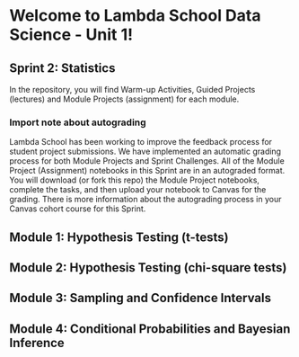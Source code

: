 # Welcome to Lambda School Data Science - Unit 1!

## Sprint 2: Statistics

In the repository, you will find Warm-up Activities, Guided Projects (lectures) and Module Projects (assignment) for each module.

### Import note about autograding

Lambda School has been working to improve the feedback process for student project submissions. We have implemented an automatic grading process for both Module Projects and Sprint Challenges. All of the Module Project (Assignment) notebooks in this Sprint are in an autograded format. You will download (or fork this repo) the Module Project notebooks, complete the tasks, and then upload your notebook to Canvas for the grading. There is more information about the autograding process in your Canvas cohort course for this Sprint.

## Module 1: Hypothesis Testing (t-tests)

## Module 2: Hypothesis Testing (chi-square tests)
  
## Module 3: Sampling and Confidence Intervals

## Module 4: Conditional Probabilities and Bayesian Inference

